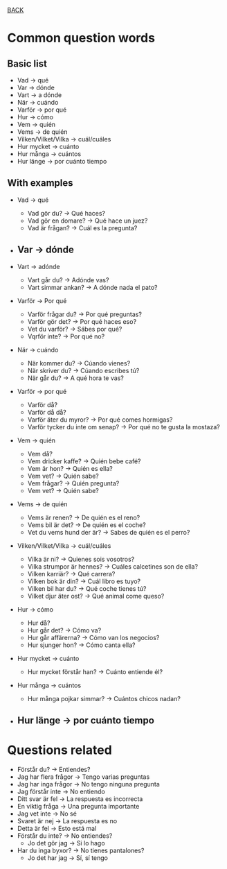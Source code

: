[BACK](./GRAMMAR.md)

# Common question words

## Basic list

- Vad -> qué
- Var -> dónde
- Vart -> a dónde
- När -> cuándo
- Varför -> por qué
- Hur -> cómo
- Vem -> quién
- Vems -> de quién
- Vilken/Vilket/Vilka -> cuál/cuáles
- Hur mycket -> cuánto
- Hur många -> cuántos
- Hur länge -> por cuánto tiempo

## With examples

- Vad -> qué
  - Vad gör du? -> Qué haces?
  - Vad gör en domare? -> Qué hace un juez?
  - Vad är frågan? -> Cuál es la pregunta?

- Var -> dónde
  - 

- Vart -> adónde
  - Vart går du? -> Adónde vas?
  - Vart simmar ankan? -> A dónde nada el pato?

- Varför -> Por qué
  - Varför frågar du? -> Por qué preguntas?
  - Varför gör det? -> Por qué haces eso?
  - Vet du varför? -> Sábes por qué?
  - Vqrför inte? -> Por qué no?

- När -> cuándo
  - När kommer du? -> Cúando vienes?
  - När skriver du? -> Cúando escribes tú?
  - När går du? -> A qué hora te vas?

- Varför -> por qué
  - Varför då?
  - Varför då då?
  - Varför äter du myror? -> Por qué comes hormigas?
  - Varför tycker du inte om senap? -> Por qué no te gusta la mostaza?

- Vem -> quién
  - Vem då?
  - Vem dricker kaffe? -> Quién bebe café?
  - Vem är hon? -> Quién es ella?
  - Vem vet? -> Quién sabe?
  - Vem frågar? -> Quién pregunta?
  - Vem vet? -> Quién sabe?

- Vems -> de quién
  - Vems är renen? -> De quién es el reno?
  - Vems bil är det? -> De quién es el coche?
  - Vet du vems hund der är? -> Sabes de quién es el perro?

- Vilken/Vilket/Vilka -> cuál/cuáles
  - Vilka är ni? -> Quienes sois vosotros?
  - Vilka strumpor är hennes? -> Cuáles calcetines son de ella?
  - Vilken karriär? -> Qué carrera?
  - Vilken bok är din? -> Cuál libro es tuyo?
  - Vilken bil har du? -> Qué coche tienes tú?
  - Vilket djur äter ost? -> Qué animal come queso?

- Hur -> cómo
  - Hur då?
  - Hur går det? -> Cómo va?
  - Hur går affärerna? -> Cómo van los negocios?
  - Hur sjunger hon? -> Cómo canta ella?

- Hur mycket -> cuánto
  - Hur mycket förstår han? -> Cuánto entiende él?

- Hur många -> cuántos
  - Hur många pojkar simmar? -> Cuántos chicos nadan?

- Hur länge -> por cuánto tiempo
  - 

 # Questions related

- Förstår du? -> Entiendes?
- Jag har flera frågor -> Tengo varias preguntas
- Jag har inga frågor -> No tengo ninguna pregunta
- Jag förstår inte -> No entiendo
- Ditt svar är fel -> La respuesta es incorrecta
- En viktig fråga -> Una pregunta importante
- Jag vet inte -> No sé
- Svaret är nej -> La respuesta es no
- Detta är fel -> Esto está mal
- Förstår du inte? -> No entiendes?
  - Jo det gör jag -> Si lo hago
- Har du inga byxor? -> No tienes pantalones?
  - Jo det har jag -> Sí, sí tengo